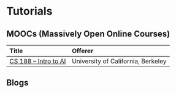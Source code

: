 # Tutorials

## MOOCs (Massively Open Online Courses)
|Title|Offerer|
|:---|:---|
|[CS 188 &ndash; Intro to AI](http://ai.berkeley.edu/home.html)|University of California, Berkeley|

## Blogs
